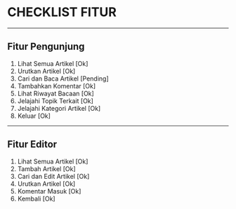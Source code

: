 # CHECKLIST FITUR

---

## Fitur Pengunjung

1. Lihat Semua Artikel [Ok]
2. Urutkan Artikel [Ok]
3. Cari dan Baca Artikel [Pending]
4. Tambahkan Komentar [Ok]
5. Lihat Riwayat Bacaan [Ok]
6. Jelajahi Topik Terkait [Ok]
7. Jelajahi Kategori Artikel [Ok]
8. Keluar [Ok]

---

## Fitur Editor

1. Lihat Semua Artikel [Ok]
2. Tambah Artikel [Ok]
3. Cari dan Edit Artikel [Ok]
4. Urutkan Artikel [Ok]
5. Komentar Masuk [Ok]
6. Kembali [Ok]
